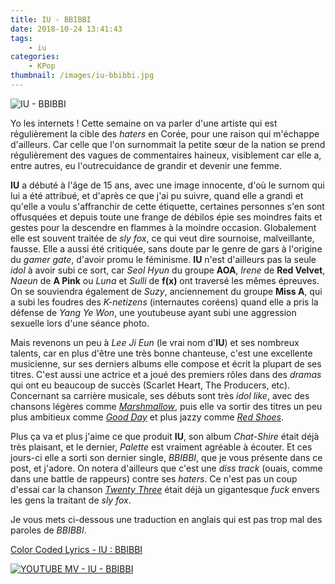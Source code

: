 ```yaml
---
title: IU - BBIBBI
date: 2018-10-24 13:41:43
tags:
    - iu
categories:
    - KPop
thumbnail: /images/iu-bbibbi.jpg
---
```


![IU - BBIBBI](/images/iu-bbibbi.jpg)

Yo les internets ! Cette semaine on va parler d'une artiste qui est régulièrement la cible des *haters* en Corée, pour une raison qui m'échappe d'ailleurs. Car celle que l'on surnommait la petite sœur de la nation se prend régulièrement des vagues de commentaires haineux, visiblement car elle a, entre autres, eu l'outrecuidance de grandir et devenir une femme.

**IU** a débuté à l'âge de 15 ans, avec une image innocente, d'où le surnom qui lui a été attribué, et d'après ce que j'ai pu suivre, quand elle a grandi et qu'elle a voulu s'affranchir de cette étiquette, certaines personnes s'en sont offusquées et depuis toute une frange de débilos épie ses moindres faits et gestes pour la descendre en flammes à la moindre occasion. Globalement elle est souvent traitée de *sly fox*, ce qui veut dire sournoise, malveillante, fausse. Elle a aussi été critiquée, sans doute par le genre de gars à l'origine du *gamer gate*, d'avoir promu le féminisme. **IU** n'est d'ailleurs pas la seule *idol* à avoir subi ce sort, car *Seol Hyun* du groupe **AOA**, *Irene* de **Red Velvet**, *Naeun* de **A Pink** ou *Luna* et *Sulli* de **f(x)** ont traversé les mêmes épreuves. On se souviendra également de *Suzy*, anciennement du groupe **Miss A**, qui a subi les foudres des *K-netizens* (internautes coréens) quand elle a pris la défense de *Yang Ye Won*, une youtubeuse ayant subi une aggression sexuelle lors d'une séance photo.

Mais revenons un peu à *Lee Ji Eun* (le vrai nom d'**IU**) et ses nombreux talents, car en plus d'être une très bonne chanteuse, c'est une excellente musicienne, sur ses derniers albums elle compose et écrit la plupart de ses titres. C'est aussi une actrice et a joué des premiers rôles dans des *dramas* qui ont eu beaucoup de succès (Scarlet Heart, The Producers, etc). Concernant sa carrière musicale, ses débuts sont très *idol like*, avec des chansons légères comme [*Marshmallow*](https://www.youtube.com/watch?v=slT80EySpKk), puis elle va sortir des titres un peu plus ambitieux comme [*Good Day*](https://www.youtube.com/watch?v=jeqdYqsrsA0) et plus jazzy comme [*Red Shoes*](https://www.youtube.com/watch?v=Q0xvVgKJxfs).

Plus ça va et plus j'aime ce que produit **IU**, son album *Chat-Shire* était déjà très plaisant, et le dernier, *Palette* est vraiment agréable à écouter. Et ces jours-ci elle a sorti son dernier single, *BBIBBI*, que je vous présente dans ce post, et j'adore. On notera d'ailleurs que c'est une *diss track* (ouais, comme dans une battle de rappeurs) contre ses *haters*. Ce n'est pas un coup d'essai car la chanson [*Twenty Three*](https://www.youtube.com/watch?v=42Gtm4-Ax2U) était déjà un gigantesque *fuck* envers les gens la traitant de *sly fox*.

Je vous mets ci-dessous une traduction en anglais qui est pas trop mal des paroles de *BBIBBI*.

[Color Coded Lyrics - IU : BBIBBI](https://www.youtube.com/watch?v=efDAYB3jKXc)

[![YOUTUBE MV - IU - BBIBBI](https://img.youtube.com/vi/nM0xDI5R50E/0.jpg)](https://www.youtube.com/watch?v=nM0xDI5R50E)
